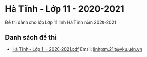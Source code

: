 # Hà Tĩnh - Lớp 11 - 2020-2021

Đề thi dành cho lớp Lớp 11 tỉnh Hà Tĩnh năm 2020-2021

## Danh sách đề thi

- [Hà Tĩnh - Lớp 11 - 2020-2021.pdf](Hà%20Tĩnh%20-%20Lớp%2011%20-%202020-2021.pdf)
Email: linhptm.21it@vku.udn.vn

